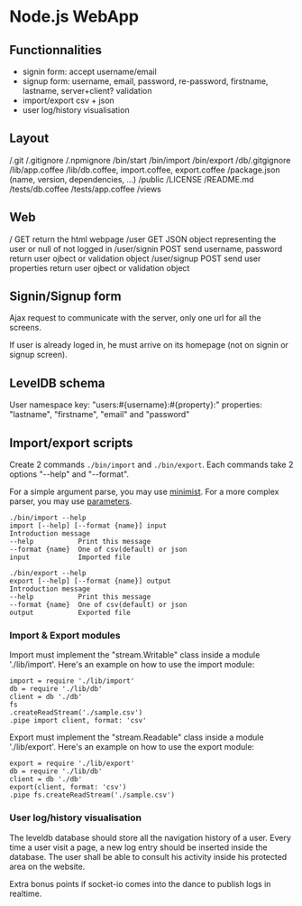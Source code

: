 
# Node.js WebApp

## Functionnalities

*   signin form: accept username/email
*   signup form: username, email, password, re-password, firstname, lastname,
    server+client? validation
*   import/export csv + json
*   user log/history visualisation

## Layout

/.git
/.gitignore
/.npmignore
/bin/start
/bin/import
/bin/export
/db/.gitgignore
/lib/app.coffee
/lib/db.coffee, import.coffee, export.coffee
/package.json (name, version, dependencies, ...)
/public
/LICENSE
/README.md
/tests/db.coffee
/tests/app.coffee
/views

## Web

/ GET               return the html webpage
/user GET           JSON object representing the user
                    or null of not logged in
/user/signin POST   send username, password
                    return user ojbect or validation object
/user/signup POST   send user properties
                    return user ojbect or validation object

## Signin/Signup form

Ajax request to communicate with the server, only one url for all the screens.

If user is already loged in, he must arrive on its homepage (not on signin or signup screen).

## LevelDB schema

User namespace
key: "users:#{username}:#{property}:"
properties: "lastname", "firstname", "email" and "password"


## Import/export scripts

Create 2 commands `./bin/import` and `./bin/export`. Each commands take 2 options "--help" and "--format".

For a simple argument parse, you may use [minimist]. For a more complex parser, you may use [parameters].

```
./bin/import --help
import [--help] [--format {name}] input
Introduction message
--help           Print this message
--format {name}  One of csv(default) or json
input            Imported file
```

```
./bin/export --help
export [--help] [--format {name}] output
Introduction message
--help           Print this message
--format {name}  One of csv(default) or json
output           Exported file
```

### Import & Export modules

Import must implement the "stream.Writable" class inside a module './lib/import'. Here's an example on how to use the import module:

```
import = require './lib/import'
db = require './lib/db'
client = db './db'
fs
.createReadStream('./sample.csv')
.pipe import client, format: 'csv'

```

Export must implement the "stream.Readable" class inside a module './lib/export'. Here's an example on how to use the export module:

```
export = require './lib/export'
db = require './lib/db'
client = db './db'
export(client, format: 'csv')
.pipe fs.createReadStream('./sample.csv')
```

### User log/history visualisation

The leveldb database should store all the navigation history of a user. Every time a user
visit a page, a new log entry should be inserted inside the database. The user shall be able to consult his activity inside his protected area on the website.

Extra bonus points if socket-io comes into the dance to publish logs in realtime.







[minimist]: https://github.com/substack/minimist
[parameters]: https://github.com/wdavidw/node-parameters

